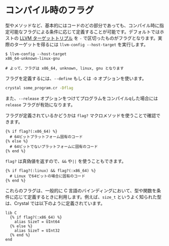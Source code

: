 # コンパイル時のフラグ

型やメソッドなど、基本的にはコードのどの部分であっても、コンパイル時に指定可能なフラグによる条件に応じて定義することが可能です。デフォルトではホストの [LLVM ターゲットトリプル](http://llvm.org/docs/LangRef.html#target-triple) を `-` で区切ったものがフラグとなります。実際のターゲットを得るには `llvm-config --host-target` を実行します。

```console
$ llvm-config --host-target
x86_64-unknown-linux-gnu

# よって、フラグは x86_64, unknown, linux, gnu となります
```

フラグを定義するには、`--define` もしくは `-D` オプションを使います。

```bash
crystal some_program.cr -Dflag
```

また、`--release` オプションをつけてプログラムをコンパイルqした場合には `release` フラグが有効になります。

フラグが定義されているかどうかは `flag?` マクロメソッドを使うことで確認できます。

```crystal
{% if flag?(:x86_64) %}
  # 64ビットプラットフォーム固有のコード
{% else %}
  # 64ビットでないプラットフォームに固有のコード
{% end %}
```

`flag?` は真偽値を返すので、`&&` や`||` を使うこともできます。

```crystal
{% if flag?(:linux) && flag?(:x86_64) %}
  # Linux で64ビットの場合に固有のコード
{% end %}
```

これらのフラグは、一般的に C 言語のバインディングにおいて、型や関数を条件に応じて定義するときに利用します。例えば、`size_t` というよく知られた型は、Crystal では以下のように定義されています。

```crystal
lib C
  {% if flag?(:x86_64) %}
    alias SizeT = UInt64
  {% else %}
    alias SizeT = UInt32
  {% end %}
end
```
